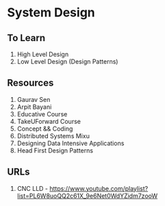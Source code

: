 # System Design

## To Learn
1. High Level Design
2. Low Level Design (Design Patterns)

## Resources
1. Gaurav Sen
2. Arpit Bayani
3. Educative Course
4. TakeUForward Course
5. Concept && Coding
6. Distributed Systems Mixu
7. Designing Data Intensive Applications
8. Head First Design Patterns

## URLs
1. CNC LLD - https://www.youtube.com/playlist?list=PL6W8uoQQ2c61X_9e6Net0WdYZidm7zooW
